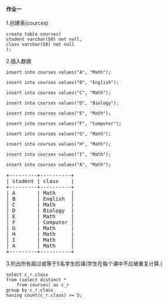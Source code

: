 #### 作业一
1.创建表(cources)
```
create table courses(
student varchar(50) not null,
class varchar(50) not null
);
```

2.插入数据
```
insert into courses values("A", "Math");

insert into courses values("B", "English");

insert into courses values("C", "Math");

insert into courses values("D", "Biology");

insert into courses values("E", "Math");

insert into courses values("F", "Computer");

insert into courses values("G", "Math");

insert into courses values("H", "Math");

insert into courses values("I", "Math");

insert into courses values("A", "Math");
```

<pre>+---------+----------+
| student | class    |
+---------+----------+
| A       | Math     |
| B       | English  |
| C       | Math     |
| D       | Biology  |
| E       | Math     |
| F       | Computer |
| G       | Math     |
| H       | Math     |
| I       | Math     |
| A       | Math     |
+---------+----------+
</pre>

3.列出所有超过或等于5名学生的课(学生在每个课中不应被重复计算.)
```
select c_r.class 
from (select distinct * 
    from courses) as c_r 
group by c_r.class  
having count(c_r.class) >= 5;
```